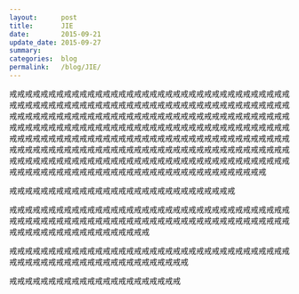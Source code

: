 ```yaml
---
layout:      post
title:       JIE
date:        2015-09-21
update_date: 2015-09-27
summary:     
categories:  blog
permalink:   /blog/JIE/
---
```


戒戒戒戒戒戒戒戒戒戒戒戒戒戒戒戒戒戒戒戒戒戒戒戒戒戒戒戒戒戒戒戒戒戒戒戒戒戒戒戒戒戒戒戒戒戒戒戒戒戒戒戒戒戒戒戒戒戒戒戒戒戒戒戒戒戒戒戒戒戒戒戒戒戒戒戒戒戒戒戒戒戒戒戒戒戒戒戒戒戒戒戒戒戒戒戒戒戒戒戒戒戒戒戒戒戒戒戒戒戒戒戒戒戒戒戒戒戒戒戒戒戒戒戒戒戒戒戒戒戒戒戒戒戒戒戒戒戒戒戒戒戒戒戒戒戒戒戒戒戒戒戒戒戒戒戒戒戒戒戒戒戒戒戒戒戒戒戒戒戒戒戒戒戒戒戒戒戒戒戒戒戒戒戒戒戒戒戒戒戒戒戒戒戒戒戒戒戒戒戒戒戒戒戒戒戒戒戒戒戒戒戒戒戒戒戒戒戒戒戒戒戒戒戒戒戒戒戒戒戒戒戒戒戒戒戒戒戒戒戒戒戒戒戒戒戒戒戒戒戒戒戒戒戒戒戒戒戒戒戒戒戒戒戒戒戒戒戒戒戒戒戒戒戒戒戒戒戒戒戒戒戒戒戒戒

戒戒戒戒戒戒戒戒戒戒戒戒戒戒戒戒戒戒戒戒戒戒戒戒戒戒戒戒戒

戒戒戒戒戒戒戒戒戒戒戒戒戒戒戒戒戒戒戒戒戒戒戒戒戒戒戒戒戒戒戒戒戒戒戒戒戒戒戒戒戒戒戒戒戒戒戒戒戒戒戒戒戒戒戒戒戒戒戒戒戒戒戒戒戒戒戒戒戒戒戒戒戒戒戒戒戒戒戒戒戒戒戒戒戒戒戒戒戒戒

戒戒戒戒戒戒戒戒戒戒戒戒戒戒戒戒戒戒戒戒戒戒戒戒戒戒戒戒戒戒戒戒戒戒戒戒戒戒戒戒戒戒戒戒戒戒戒戒戒戒戒戒戒戒戒戒戒戒戒

戒戒戒戒戒戒戒戒戒戒戒戒戒戒戒戒戒戒戒戒戒戒